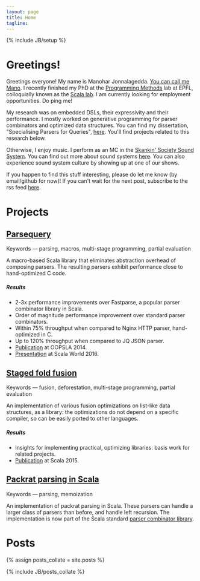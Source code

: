 ```yaml
---
layout: page
title: Home
tagline:
---
```

{% include JB/setup %}

Greetings!
==========

Greetings everyone! My name is Manohar Jonnalagedda. [You can call me
Mano](https://www.youtube.com/watch?v=iLkNPjbaPTk). I recently finished my PhD
at the [Programming Methods](http://lamp.epfl.ch) lab at EPFL, colloquially
known as the [Scala lab](http://www.scala-lang.org). I am currently looking for
employment opportunities. Do ping me!

My research was on embedded DSLs, their expressivity and their performance. I
mostly worked on generative programming for parser combinators and optimized
data structures. You can find my dissertation, "Specialising Parsers for
Queries", [here](https://infoscience.epfl.ch/record/222871?ln=en). You'll find
projects related to this research below.

Otherwise, I enjoy music. I perform as an MC in the [Skankin' Society Sound
System](http://www.skankinsociety.ch/). You can find out more about sound
systems [here](http://en.wikipedia.org/wiki/Sound_system_%28Jamaican%29). You
can also experience sound system culture by showing up at one of our shows.

If you happen to find this stuff interesting, please do let me know (by
email/github for now)! If you can't wait for the next post, subscribe to the rss
feed [here](rss.xml).

Projects
==========================

[Parsequery](https://github.com/manojo/parsequery)
--------------------------------------------------
Keywords — parsing, macros, multi-stage programming, partial evaluation

A macro-based Scala library that eliminates abstraction overhead of composing
parsers. The resulting parsers exhibit performance close to hand-optimized C
code.

##### Results
  * 2-3x performance improvements over Fastparse, a popular parser combinator library in Scala.
  * Order of magnitude performance improvement over standard parser combinators.
  * Within 75% throughput when compared to Nginx HTTP parser, hand-optimized in C.
  * Up to 120% throughput when compared to JQ JSON parser.
  * [Publication](https://infoscience.epfl.ch/record/203076?ln=en) at OOPSLA 2014.
  * [Presentation](https://www.youtube.com/watch?v=Cc6QrgqsoVI) at Scala World 2016.

[Staged fold fusion](https://github.com/manojo/staged-fold-fusion)
------------------------------------------------------------------
Keywords — fusion, deforestation, multi-stage programming, partial evaluation

An implementation of various fusion optimizations on list-like data structures,
as a library: the optimizations do not depend on a specific compiler, so can be
easily ported to other languages.

##### Results

  * Insights for implementing practical, optimizing libraries: basis work for related projects.
  * [Publication](https://infoscience.epfl.ch/record/209021?ln=en) at Scala 2015. 

[Packrat parsing in Scala](scala-language.1934581.n4.nabble.com/attachment/1956909/0/packrat_parsers.pdf)
---------------------------------------------------------------------------------------------------------
Keywords — parsing, memoization

An implementation of packrat parsing in Scala. These parsers can handle a larger
class of parsers than before, and handle left recursion. The implementation is
now part of the Scala standard [parser combinator library](http://tiny.cc/nynaky).

Posts
==========================

{% assign posts_collate = site.posts %}
<div>
{% include JB/posts_collate %}
</div>
